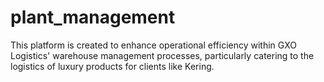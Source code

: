 # plant_management
This platform is created to enhance operational efficiency within GXO Logistics' warehouse management processes, particularly catering to the logistics of luxury products for clients like Kering.
